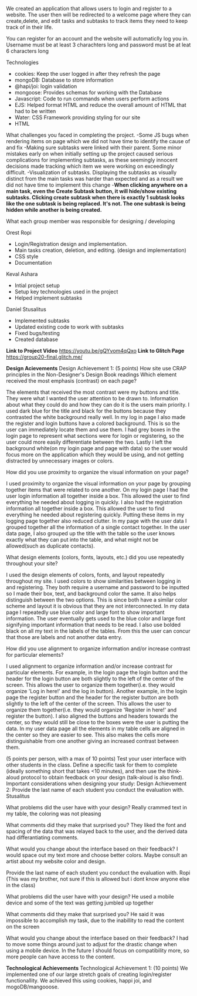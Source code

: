 We created an application that allows users to login and register to a website. The user then will be redirected to a welcome page where they can create,delete, and edit tasks and subtasks to track items they need to keep track of in their life.

You can register for an account and the website will automaticlly log you in. Username must be at least 3 charachters long and password must be at leat 6 characters long

Technologies
- cookies: Keep the user logged in after they refresh the page
- mongoDB: Database to store information
- @hapi/joi: login validation
- mongoose: Provides schemas for working with the Database
- Javascript: Code to run commands when users perform actions
- EJS: Helped format HTML and reduce the overall amount of HTML that had to be written
- Water: CSS Framework providing styling for our site
- HTML

What challenges you faced in completing the project.
-Some JS bugs when rendering items on page which we did not have time to identify the cause of and fix
-Making sure subtasks were linked with their parent. Some minor mistakes early on when initially setting up the project caused serious complications for implementing subtasks, as these seemingly innocent decisions made tracking which item we were working on exceedingly difficult.
-Visualization of subtasks. Displaying the subtasks as visually distinct from the main tasks was harder than expected and as a result we did not have time to implement this change
-**When clicking anywhere on a main task, even the Create Subtask button, it will hide/show existing subtasks. Clicking create subtask when there is exactly 1 subtask looks like the one subtask is being replaced. It's not. The one subtask is being hidden while another is being created.**

What each group member was responsible for designing / developing

Orest Ropi
- Login/Registration design and implementation. 
- Main tasks creation, deletion, and editing. (design and implementation)
- CSS style
- Documentation

Keval Ashara
- Intial project setup
- Setup key technologies used in the project
- Helped implement subtasks

Daniel Stusalitus
- Implemented subtasks
- Updated existing code to work with subtasks
- Fixed bugs/testing
- Created database

**Link to Project Video**
https://youtu.be/gQYvom4qQxo
**Link to Glitch Page**
https://group20-final.glitch.me/


**Design Acievements**
Design Achievement 1: (5 points) How site use CRAP principles in the Non-Designer's Design Book readings
Which element received the most emphasis (contrast) on each page?

The elements that received the most contrast were my buttons and title. They were what I wanted the user attention to be drawn to. Information about what they could do and how they can do it is the users main priority. I used dark blue for the title and black for the buttons because they contrasted the white background really well. In my log in page I also made the register and login buttons have a colored background. This is so the user can immediately locate them and use them. I had grey boxes in the login page to represent what sections were for login or registering, so the user could more easily differentiate between the two. Lastly I left the background white(on my login page and page with data) so the user would focus more on the application which they would be using, and not getting distracted by unnecessary images or colors.

How did you use proximity to organize the visual information on your page?

I used proximity to organize the visual information on your page by grouping together items that were related to one another. On my login page I had the user login information all together inside a box. This allowed the user to find everything he needed about logging in quickly. I also had the registration information all together inside a box. This allowed the user to find everything he needed about registering quickly. Putting these items in my logging page together also reduced clutter. In my page with the user data I grouped together all the information of a single contact together. In the user data page, I also grouped up the title with the table so the user knows exactly what they can put into the table, and what might not be allowed(such as duplicate contacts).

What design elements (colors, fonts, layouts, etc.) did you use repeatedly throughout your site?

I used the design elements of colors, fonts, and layout repeatedly throughout my site. I used colors to show similarities between logging in and registering. They both require a username and password to be inputted so I made their box, text, and background color the same. It also helps distinguish between the two options. This is since both have a similar color scheme and layout it is obvious that they are not interconnected. In my data page I repeatedly use blue color and large font to show important information. The user eventually gets used to the blue color and large font signifying important information that needs to be read. I also use bolded black on all my text in the labels of the tables. From this the user can concur that those are labels and not another data entry.

How did you use alignment to organize information and/or increase contrast for particular elements?

I used alignment to organize information and/or increase contrast for particular elements. For example, in the login page the login button and the header for the login button are both slightly to the left of the center of the screen. This allows the user to organize them together(i.e. they would organize 'Log in here!' and the log in button). Another example, in the login page the register button and the header for the register button are both slightly to the left of the center of the screen. This allows the user to organize them together(i.e. they would organize 'Register in here!' and register the button). I also aligned the buttons and headers towards the center, so they would still be close to the boxes were the user is putting the data. In my user data page all the elements in my table cells are aligned in the center so they are easier to see. This also makes the cells more distinguishable from one another giving an increased contrast between them.

(5 points per person, with a max of 10 points) Test your user interface with other students in the class. Define a specific task for them to complete (ideally something short that takes <10 minutes), and then use the think-aloud protocol to obtain feedback on your design (talk-aloud is also find). Important considerations when designing your study:
Design Achievement 2:
Provide the last name of each student you conduct the evaluation with. Stusalitus

What problems did the user have with your design? Really crammed text in my table, the coloring was not pleasing

What comments did they make that surprised you? They liked the font and spacing of the data that was relayed back to the user, and the derived data had differantiating comments.

What would you change about the interface based on their feedback? I would space out my text more and choose better colors. Maybe consult an artist about my website color and design.

Provide the last name of each student you conduct the evaluation with. Ropi (This was my brother, not sure if this is allowed but i dont know anyone else in the class)

What problems did the user have with your design? He used a mobile device and some of the text was getting jumbled up together

What comments did they make that surprised you? He said it was impossible to accomplish my task, due to the inabillity to read the content on the screen

What would you change about the interface based on their feedback? I had to move some things around just to adjust for the drastic change when using a mobile device. In the future I should focus on compatibility more, so more people can have access to the content.


**Technological Achievements**
Technological Achievement 1: (10 points)
We implemented one of our large stretch goals of creating login/register functionallity. We achieved this using cookies, happi joi, and mogoDB/mangooose.

